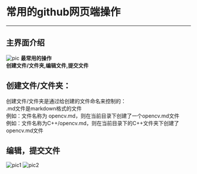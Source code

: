 # 常用的github网页端操作  
---
## 主界面介绍
![pic](https://github.com/liaotianyu269/flower-style-learning-group/blob/master/github%E4%B8%BB%E7%95%8C%E9%9D%A2.PNG)
**最常用的操作**  
**创建文件/文件夹,编辑文件,提交文件**  
## 创建文件/文件夹：  
创建文件/文件夹是通过给创建的文件命名来控制的：  
.md文件是markdown格式的文件  
例如：文件名称为 opencv.md，则在当前目录下创建了一个opencv.md文件  
例如：文件名称为C++/opencv.md，则在当前目录下的C++文件夹下创建了opencv.md文件  
## 编辑，提交文件
![pic1](https://github.com/liaotianyu269/flower-style-learning-group/blob/master/%E6%8D%95%E8%8E%B7.PNG)
![pic2](https://github.com/liaotianyu269/flower-style-learning-group/blob/master/%E6%8F%90%E4%BA%A4%E6%96%87%E4%BB%B6.PNG)
